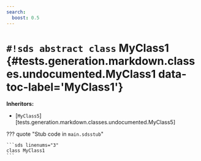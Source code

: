 ```yaml
---
search:
  boost: 0.5
---
```


# `#!sds abstract class` MyClass1 {#tests.generation.markdown.classes.undocumented.MyClass1 data-toc-label='MyClass1'}

**Inheritors:**

- [`MyClass5`][tests.generation.markdown.classes.undocumented.MyClass5]

??? quote "Stub code in `main.sdsstub`"

    ```sds linenums="3"
    class MyClass1
    ```
